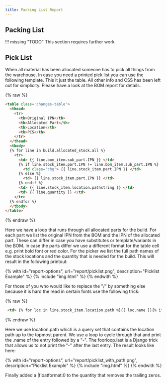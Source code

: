 ```yaml
---
title: Packing List Report
---
```


## Packing List

!!! missing "TODO"
	This section requires further work

## Pick List

When all material has been allocated someone has to pick all things from the warehouse. 
In case you need a printed pick list you can use the following template. This it just the 
table. All other info and CSS has been left out for simplicity. Please have a look at the 
BOM report for details.

{% raw %}
```html
<table class='changes-table'>
  <thead>
    <tr>
      <th>Original IPN</th>
      <th>Allocated Part</th>
      <th>Location</th>
      <th>PCS</th>
    </tr>
  </thead>
  <tbody>
  {% for line in build.allocated_stock.all %}
    <tr>
      <td> {{ line.bom_item.sub_part.IPN }} </td>
      {% if line.stock_item.part.IPN != line.bom_item.sub_part.IPN %}
        <td class='chg'> {{ line.stock_item.part.IPN }} </td>
      {% else %}
        <td> {{ line.stock_item.part.IPN }} </td>
      {% endif %}
      <td> {{ line.stock_item.location.pathstring }} </td>
      <td> {{ line.quantity }} </td>
    </tr>
  {% endfor %}
  </tbody>
</table>
```
{% endraw %}

Here we have a loop that runs through all allocated parts for the build. For each part
we list the original IPN from the BOM and the IPN of the allocated part. These can differ
in case you have substitutes or template/variants in the BOM. In case the parts differ
we use a different format for the table cell e.g. print bold font or red color. 
For the picker we list the full path names of the stock locations and the quantity
that is needed for the build. This will result in the following printout:

{% with id="report-options", url="report/picklist.png", description="Picklist Example" %} {% include "img.html" %} {% endwith %}

For those of you who would like to replace the "/" by something else because it is hard 
the read in certain fonts use the following trick:

{% raw %}
```html
 <td> {% for loc in line.stock_item.location.path %}{{ loc.name }}{% if not forloop.last %}-{% endif %}{% endfor %} </td>
```
{% endraw %}

Here we use location.path which is a query set that contains the location path up to the
topmost parent. We use a loop to cycle through that and print the .name of the entry followed
by a "-". The foorloop.last is a Django trick that allows us to not print the "-" after
the last entry. The result looks like here:

{% with id="report-options", url="report/picklist_with_path.png", description="Picklist Example" %} {% include "img.html" %} {% endwith %}

Finally added a |floatformat:0 to the quantity that removes the trailing zeros. 
